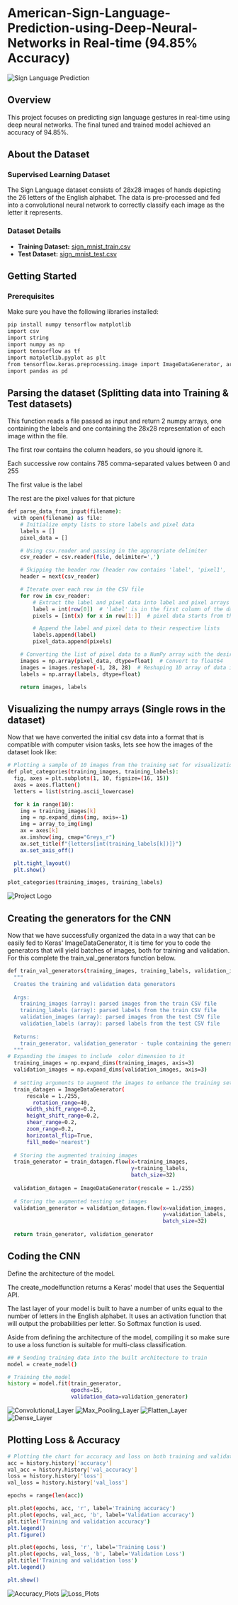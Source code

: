 ﻿# American-Sign-Language-Prediction-using-Deep-Neural-Networks in Real-time (94.85% Accuracy)

![Sign Language Prediction](images/Sign_language_images.png)

## Overview

This project focuses on predicting sign language gestures in real-time using deep neural networks. The final tuned and trained model achieved an accuracy of 94.85%.

## About the Dataset

### Supervised Learning Dataset

The Sign Language dataset consists of 28x28 images of hands depicting the 26 letters of the English alphabet. The data is pre-processed and fed into a convolutional neural network to correctly classify each image as the letter it represents.

### Dataset Details

- **Training Dataset:** [sign_mnist_train.csv](./sign_mnist_train.csv)
- **Test Dataset:** [sign_mnist_test.csv](./sign_mnist_test.csv)

## Getting Started

### Prerequisites

Make sure you have the following libraries installed:

```bash
pip install numpy tensorflow matplotlib
import csv
import string
import numpy as np
import tensorflow as tf
import matplotlib.pyplot as plt
from tensorflow.keras.preprocessing.image import ImageDataGenerator, array_to_img
import pandas as pd
```
## Parsing the dataset (Splitting data into Training & Test datasets)
This function reads a file passed as input and return 2 numpy arrays, one containing the labels and one containing the 28x28 representation of each image within the file.

The first row contains the column headers, so you should ignore it.

Each successive row contains 785 comma-separated values between 0 and 255

The first value is the label

The rest are the pixel values for that picture
```bash
def parse_data_from_input(filename):
  with open(filename) as file:
    # Initialize empty lists to store labels and pixel data
    labels = []
    pixel_data = []

    # Using csv.reader and passing in the appropriate delimiter
    csv_reader = csv.reader(file, delimiter=',')

    # Skipping the header row (header row contains 'label', 'pixel1', 'pixel2', 'pixel3', 'pixel4')
    header = next(csv_reader)

    # Iterate over each row in the CSV file
    for row in csv_reader:
        # Extract the label and pixel data into label and pixel arrays
        label = int(row[0])  # 'label' is in the first column of the dataset
        pixels = [int(x) for x in row[1:]]  # pixel data starts from the second column to the end

        # Append the label and pixel data to their respective lists
        labels.append(label)
        pixel_data.append(pixels)

    # Converting the list of pixel data to a NumPy array with the desired shape and dtype
    images = np.array(pixel_data, dtype=float)  # Convert to float64
    images = images.reshape(-1, 28, 28)  # Reshaping 1D array of data into (27455, 28, 28)
    labels = np.array(labels, dtype=float)

    return images, labels
```
## Visualizing the numpy arrays (Single rows in the dataset)
Now that we have converted the initial csv data into a format that is compatible with computer vision tasks, lets see how the images of the dataset look like:

```bash
# Plotting a sample of 10 images from the training set for visualization
def plot_categories(training_images, training_labels):
  fig, axes = plt.subplots(1, 10, figsize=(16, 15))
  axes = axes.flatten()
  letters = list(string.ascii_lowercase)

  for k in range(10):
    img = training_images[k]
    img = np.expand_dims(img, axis=-1)
    img = array_to_img(img)
    ax = axes[k]
    ax.imshow(img, cmap="Greys_r")
    ax.set_title(f"{letters[int(training_labels[k])]}")
    ax.set_axis_off()

  plt.tight_layout()
  plt.show()

plot_categories(training_images, training_labels)
```

![Project Logo](images/sample_images.png)

## Creating the generators for the CNN
Now that we have successfully organized the data in a way that can be easily fed to Keras' ImageDataGenerator, it is time for you to code the generators that will yield batches of images, both for training and validation. For this complete the train_val_generators function below.
```bash
def train_val_generators(training_images, training_labels, validation_images, validation_labels):
  """
  Creates the training and validation data generators
​
  Args:
    training_images (array): parsed images from the train CSV file
    training_labels (array): parsed labels from the train CSV file
    validation_images (array): parsed images from the test CSV file
    validation_labels (array): parsed labels from the test CSV file
​
  Returns:
    train_generator, validation_generator - tuple containing the generators
  """
# Expanding the images to include  color dimension to it
  training_images = np.expand_dims(training_images, axis=3)
  validation_images = np.expand_dims(validation_images, axis=3)
​
  # setting arguments to augment the images to enhance the training set diversity
  train_datagen = ImageDataGenerator(
      rescale = 1./255,
        rotation_range=40,
      width_shift_range=0.2,
      height_shift_range=0.2,
      shear_range=0.2,
      zoom_range=0.2,
      horizontal_flip=True,
      fill_mode='nearest')
​
  # Storing the augmented training images
  train_generator = train_datagen.flow(x=training_images,
                                       y=training_labels,
                                       batch_size=32)
​
  validation_datagen = ImageDataGenerator(rescale = 1./255)
​
  # Storing the augmented testing set images
  validation_generator = validation_datagen.flow(x=validation_images,
                                                 y=validation_labels,
                                                 batch_size=32)
​
  return train_generator, validation_generator
```

## Coding the CNN
Define the architecture of the model.

The create_modelfunction returns a Keras' model that uses the Sequential API.

The last layer of your model is built to have a number of units equal to the number of letters in the English alphabet. It uses an activation function that will output the probabilities per letter. So Softmax function is used.

Aside from defining the architecture of the model, compiling it so make sure to use a loss function is suitable for multi-class classification.
```bash
## # Sending training data into the built architecture to train
model = create_model()

# Training the model
history = model.fit(train_generator,
                    epochs=15,
                    validation_data=validation_generator)
```
![Convolutional_Layer](images/CNN.png)
![Max_Pooling_Layer](images/Max_pooling.png)
![Flatten_Layer](images/Flatten.png)
![Dense_Layer](images/Dense.png)

## Plotting Loss & Accuracy
```bash
# Plotting the chart for accuracy and loss on both training and validation
acc = history.history['accuracy']
val_acc = history.history['val_accuracy']
loss = history.history['loss']
val_loss = history.history['val_loss']

epochs = range(len(acc))

plt.plot(epochs, acc, 'r', label='Training accuracy')
plt.plot(epochs, val_acc, 'b', label='Validation accuracy')
plt.title('Training and validation accuracy')
plt.legend()
plt.figure()

plt.plot(epochs, loss, 'r', label='Training Loss')
plt.plot(epochs, val_loss, 'b', label='Validation Loss')
plt.title('Training and validation loss')
plt.legend()

plt.show()
```
![Accuracy_Plots](images/accuracy.png)
![Loss_Plots](images/loss.png)
